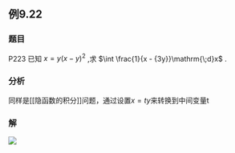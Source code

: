 ## 例9.22
### 题目
P223 已知 $x = y{( x - y) }^{2}$ ,求 $\int \frac{1}{x - {3y}}\mathrm{\;d}x$ .
### 分析
同样是[[隐函数的积分]]问题，通过设置$x=ty$来转换到中间变量t
### 解
![](https://img.hwenyi.tech/202410221236308.webp)
